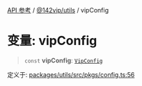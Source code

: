 [API 参考](../../../index.md) / [@142vip/utils](../index.md) / vipConfig

# 变量: vipConfig

> `const` **vipConfig**: [`VipConfig`](../classes/VipConfig.md)

定义于: [packages/utils/src/pkgs/config.ts:56](https://github.com/142vip/core-x/blob/58a4aca72f73ebc92491a458c9b83754486dc296/packages/utils/src/pkgs/config.ts#L56)
